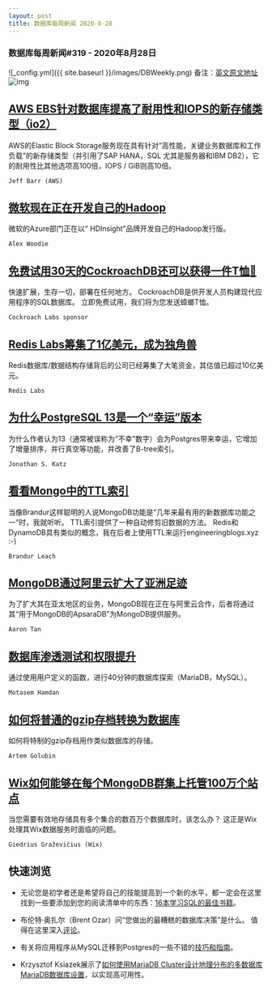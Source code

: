 ```yaml
---
layout: post
title: 数据库每周新闻 2020-8-28
---
```

### 数据库每周新闻#319 - 2020年8月28日
![_config.yml]({{ site.baseurl }}/images/DBWeekly.png)
备注：[英文原文地址](https://dbweekly.com/issues/319)
![img](https://res.cloudinary.com/cpress/image/upload/w_1280,e_sharpen:60/v1598615298/bncxmr43ntvxdxg3u0yx.png)


## [AWS EBS针对数据库提高了耐用性和IOPS的新存储类型（io2）](https://dbweekly.com/link/94257/web)
AWS的Elastic Block Storage服务现在具有针对“高性能，关键业务数据库和工作负载”的新存储类型（并引用了SAP HANA，SQL 尤其是服务器和IBM DB2），它的耐用性比其他选项高100倍，IOPS / GiB则高10倍。


`Jeff Barr (AWS)`


## [微软现在正在开发自己的Hadoop](https://dbweekly.com/link/94258/web)
微软的Azure部门正在以“ HDInsight”品牌开发自己的Hadoop发行版。

`Alex Woodie`


## [免费试用30天的CockroachDB还可以获得一件T恤👕](https://dbweekly.com/link/94259/web)
快速扩展，生存一切，部署在任何地方。 CockroachDB是供开发人员构建现代应用程序的SQL数据库。 立即免费试用，我们将为您发送蟑螂T恤。

`Cockroach Labs sponsor`


## [Redis Labs筹集了1亿美元，成为独角兽](https://dbweekly.com/link/94260/web)
Redis数据库/数据结构存储背后的公司已经筹集了大笔资金，其估值已超过10亿美元。

`Redis Labs`


## [为什么PostgreSQL 13是一个“幸运”版本](https://dbweekly.com/link/94261/web)
为什么作者认为13（通常被误称为“不幸”数字）会为Postgres带来幸运，它增加了增量排序，并行真空等功能，并改善了B-tree索引。

`Jonathan S. Katz`


## [看看Mongo中的TTL索引](https://dbweekly.com/link/94262/web)
当像Brandur这样聪明的人说MongoDB功能是“几年来最有用的新数据库功能之一”时，我就听听。 TTL索引提供了一种自动修剪旧数据的方法。 Redis和DynamoDB具有类似的概念，我在后者上使用TTL来运行engineeringblogs.xyz :-)

`Brandur Leach`


## [MongoDB通过阿里云扩大了亚洲足迹](https://dbweekly.com/link/94264/web)
为了扩大其在亚太地区的业务，MongoDB现在正在与阿里云合作，后者将通过其“用于MongoDB的ApsaraDB”为MongoDB提供服务。

`Aaron Tan`


## [数据库渗透测试和权限提升](https://dbweekly.com/link/94265/web)
通过使用用户定义的函数，进行40分钟的数据库探索（MariaDB，MySQL）。

`Motasem Hamdan`


## [如何将普通的gzip存档转换为数据库](https://dbweekly.com/link/94266/web)
如何将特制的gzip存档用作类似数据库的存储。

`Artem Golubin`


## [Wix如何能够在每个MongoDB群集上托管100万个站点](https://dbweekly.com/link/94267/web)
当您需要有效地存储具有多个集合的数百万个数据库时，该怎么办？ 这正是Wix处理其Wix数据服务时面临的问题。

`Giedrius Graževičius (Wix)`
## 快速浏览


- 无论您是初学者还是希望将自己的技能提高到一个新的水平，都一定会在这里找到一些要添加到您的阅读清单中的东西：[16本学习SQL的最佳书籍](https://www.datapine.com/blog/best-sql-books/)。


- 布伦特·奥扎尔（Brent Ozar）问“您做出的最糟糕的数据库决策”是什么。 值得在这里深入[评论](https://www.brentozar.com/archive/2020/06/what-was-the-worst-database-decision-you-ever-made/)。


- 有关将应用程序从MySQL迁移到Postgres的一些不错的[技巧和指南](https://dev.to/insolita/notes-for-migrating-an-app-from-mysql-to-postgres-3693)。


- Krzysztof Ksiazek展示了[如何使用MariaDB Cluster设计地理分布的多数据库MariaDB数据库设置](https://severalnines.com/database-blog/how-design-geographically-distributed-mariadb-cluster)，以实现高可用性。
